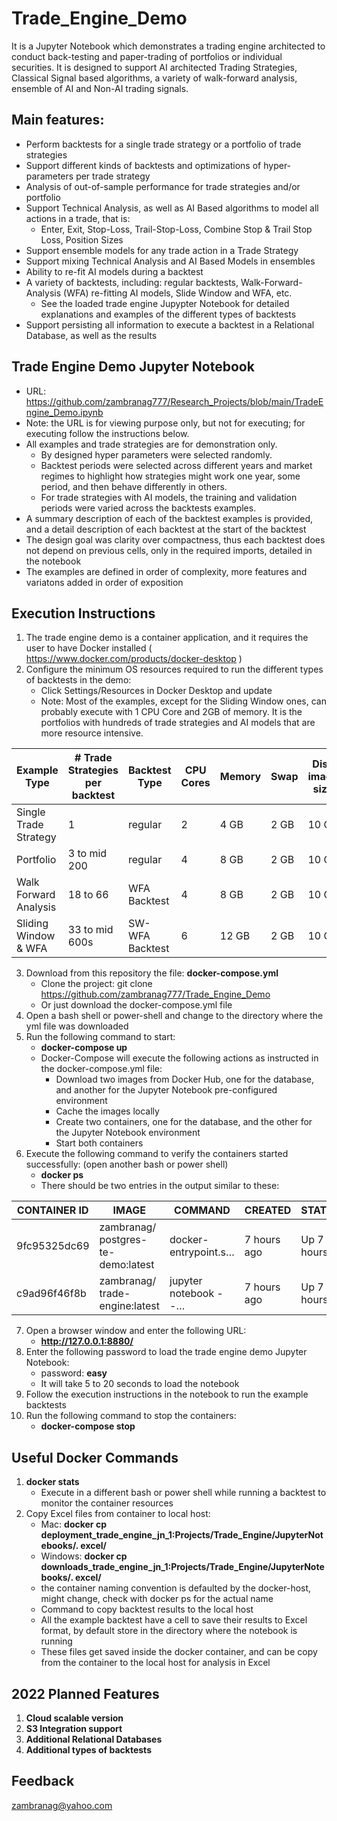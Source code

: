 # Trade_Engine_Demo
It is a Jupyter Notebook which demonstrates a trading engine architected to conduct back-testing and paper-trading of portfolios or individual securities. It is designed to support AI architected Trading Strategies, Classical Signal based algorithms, a variety of walk-forward analysis, ensemble of AI and Non-AI trading signals.

## Main features:
   - Perform backtests for a single trade strategy or a portfolio of trade strategies
   - Support different kinds of backtests and optimizations of hyper-parameters per trade strategy
   - Analysis of out-of-sample performance for trade strategies and/or portfolio
   - Support Technical Analysis, as well as AI Based algorithms to model all actions in a trade, that is:
      - Enter, Exit, Stop-Loss, Trail-Stop-Loss, Combine Stop & Trail Stop Loss, Position Sizes 
   - Support ensemble models for any trade action in a Trade Strategy
   - Support mixing Technical Analysis and AI Based Models in ensembles
   - Ability to re-fit AI models during a backtest
   - A variety of backtests, including: regular backtests, Walk-Forward-Analysis (WFA) re-fitting AI models, Slide Window and WFA, etc. 
      - See the loaded trade engine Jupypter Notebook for detailed explanations and examples of the different types of backtests 
   - Support persisting all information to execute a backtest in a Relational Database, as well as the results

## Trade Engine Demo Jupyter Notebook

   - URL:  https://github.com/zambranag777/Research_Projects/blob/main/TradeEngine_Demo.ipynb
   - Note: the URL is for viewing purpose only, but not for executing; for executing follow the instructions below.
   - All examples and trade strategies are for demonstration only.
        - By designed hyper parameters were selected randomly.
        - Backtest periods were selected across different years and market regimes to highlight how strategies might work one year, some period, and then behave differently in others.
        - For trade strategies with AI models, the training and validation periods were varied across the backtests examples.
   - A summary description of each of the backtest examples is provided, and a detail description of each backtest at the start of the backtest
   - The design goal was clarity over compactness, thus each backtest does not depend on previous cells, only in the required imports, detailed in the notebook
   - The examples are defined in order of complexity, more features and variatons added in order of exposition

## Execution Instructions

   1. The trade engine demo is a container application, and it requires the user to have Docker installed ( https://www.docker.com/products/docker-desktop )
   2. Configure the minimum OS resources required to run the different types of backtests in the demo:
      - Click Settings/Resources in Docker Desktop and update
      - Note: Most of the examples, except for the Sliding Window ones, can probably execute with 1 CPU Core and 2GB of memory. It is the portfolios with hundreds of trade strategies and AI models that are more resource intensive.
      
   | Example Type           | # Trade Strategies per backtest | Backtest Type   |  CPU Cores  |  Memory  |  Swap  | Disk image size |
   | ---------------------- | ------------------ | --------------- | ----------- | -------- | ------ | --------------- |
   | Single Trade Strategy  |    1               | regular         |      2      |   4 GB   |  2 GB  |      10 GB      |
   | Portfolio              |    3 to mid 200    | regular         |      4      |   8 GB   |  2 GB  |      10 GB      |
   | Walk Forward Analysis  |    18 to 66        | WFA Backtest    |      4      |   8 GB   |  2 GB  |      10 GB      |
   | Sliding Window & WFA   |    33 to mid 600s  | SW-WFA Backtest |      6      |  12 GB   |  2 GB  |      10 GB      |
   
   3. Download from this repository the file: **docker-compose.yml**
      - Clone the project: git clone https://github.com/zambranag777/Trade_Engine_Demo
      - Or just download the docker-compose.yml file
   5. Open a bash shell or power-shell and change to the directory where the yml file was downloaded
   6. Run the following command to start:
      - **docker-compose up**
      - Docker-Compose will execute the following actions as instructed in the docker-compose.yml file:
         - Download two images from Docker Hub, one for the database, and another for the Jupyter Notebook pre-configured environment
         - Cache the images locally
         - Create two containers, one for the database, and the other for the Jupyter Notebook environment
         - Start both containers
   7. Execute the following command to verify the containers started successfully: (open another bash or power shell)
      - **docker ps**
      - There should be two entries in the output similar to these:
      
| CONTAINER ID| IMAGE                           |     COMMAND           |   CREATED  |  STATUS    |     PORTS            |      NAMES                   |
| ------------| ------------------------------- | ----------------------| -----------| ---------- | ---------------------| ---------------------------- |
| 9fc95325dc69|zambranag/ postgres-te-demo:latest| docker-entrypoint.s… | 7 hours ago| Up 7 hours| 0.0.0.0: 7778->5432/tcp|deployment- postgress_db_1   |
| c9ad96f46f8b|zambranag/ trade-engine:latest    | jupyter notebook --… | 7 hours ago| Up 7 hours| 0.0.0.0: 8880->8888/tcp|deployment- trade_engine_jn_1|

   7. Open a browser window and enter the following URL:
      - **http://127.0.0.1:8880/**
   8. Enter the following password to load the trade engine demo Jupyter Notebook: 
      - password: **easy**
      - It will take 5 to 20 seconds to load the notebook
   9. Follow the execution instructions in the notebook to run the example backtests
  10. Run the following command to stop the containers:
      - **docker-compose stop**

## Useful Docker Commands

   1. **docker stats**
      - Execute in a different bash or power shell while running a backtest to monitor the container resources
   2. Copy Excel files from container to local host:
      - Mac: **docker cp deployment_trade_engine_jn_1:Projects/Trade_Engine/JupyterNotebooks/. excel/**
      - Windows: **docker cp downloads_trade_engine_jn_1:Projects/Trade_Engine/JupyterNotebooks/. excel/**
      - the container naming convention is defaulted by the docker-host, might change, check with docker ps for the actual name
      - Command to copy backtest results to the local host
      - All the example backtest have a cell to save their results to Excel format, by default store in the directory where the notebook is running
      - These files get saved inside the docker container, and can be copy from the container to the local host for analysis in Excel

## 2022 Planned Features

   1. **Cloud scalable version**
   2. **S3 Integration support**
   3. **Additional Relational Databases**
   4. **Additional types of backtests**
## Feedback
zambranag@yahoo.com

